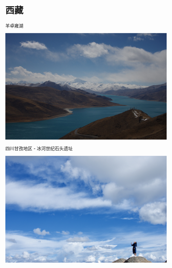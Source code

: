 # 西藏

羊卓雍湖

![&#x7F8A;&#x5353;&#x96CD;&#x6E56; - 2&#x6708;&#x4EFD;&#xFF0C;&#x78B0;&#x5DE7;&#x521A;&#x521A;&#x4E0B;&#x8FC7;&#x4E00;&#x573A;&#x96EA; - k5 - da18-55 cpl](.gitbook/assets/be6ca511-b3a5-4f39-81d4-f7befdc0fd8e.jpeg)

四川甘孜地区 - 冰河世纪石头遗址

![317 &#x5DDD;&#x85CF;&#x516C;&#x8DEF; &#x51B0;&#x6CB3;&#x77F3;&#x5934;&#x642C;&#x8FD0;&#x9057;&#x5740; - k5 - fa31](.gitbook/assets/3ab00846-831f-4312-8a10-2266a0450eeb_1_201_a.jpeg)



